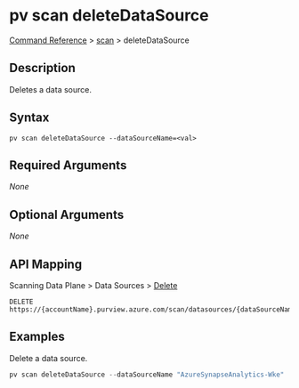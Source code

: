 # pv scan deleteDataSource
[Command Reference](../../../README.md#command-reference) > [scan](./main.md) > deleteDataSource

## Description
Deletes a data source.

## Syntax
```
pv scan deleteDataSource --dataSourceName=<val>
```

## Required Arguments
*None*

## Optional Arguments
*None*

## API Mapping
Scanning Data Plane > Data Sources > [Delete](https://docs.microsoft.com/en-us/rest/api/purview/scanningdataplane/data-sources/delete)
```
DELETE https://{accountName}.purview.azure.com/scan/datasources/{dataSourceName}
```

## Examples
Delete a data source.
```powershell
pv scan deleteDataSource --dataSourceName "AzureSynapseAnalytics-Wke"
```